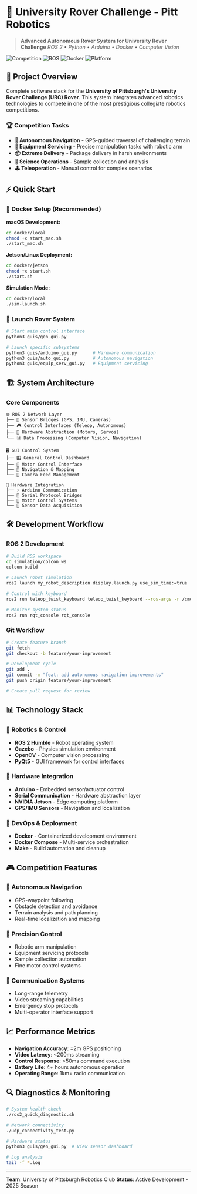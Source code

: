 # 🚀 University Rover Challenge - Pitt Robotics

> **Advanced Autonomous Rover System for University Rover Challenge**
> *ROS 2 • Python • Arduino • Docker • Computer Vision*

![Competition](https://img.shields.io/badge/Competition-University%20Rover%20Challenge-orange)
![ROS](https://img.shields.io/badge/ROS-2%20Humble-blue)
![Docker](https://img.shields.io/badge/Docker-Enabled-success)
![Platform](https://img.shields.io/badge/Platform-Jetson%20|%20macOS-lightgrey)

## 🎯 Project Overview

Complete software stack for the **University of Pittsburgh's University Rover Challenge (URC) Rover**. This system integrates advanced robotics technologies to compete in one of the most prestigious collegiate robotics competitions.

### 🏆 Competition Tasks
- **🚶 Autonomous Navigation** - GPS-guided traversal of challenging terrain
- **🎯 Equipment Servicing** - Precise manipulation tasks with robotic arm
- **📦 Extreme Delivery** - Package delivery in harsh environments
- **🔬 Science Operations** - Sample collection and analysis
- **🕹️ Teleoperation** - Manual control for complex scenarios

## ⚡ Quick Start

### 🐳 Docker Setup (Recommended)

**macOS Development:**
```bash
cd docker/local
chmod +x start_mac.sh
./start_mac.sh
```

**Jetson/Linux Deployment:**
```bash
cd docker/jetson
chmod +x start.sh
./start.sh
```

**Simulation Mode:**
```bash
cd docker/local
./sim-launch.sh
```

### 🤖 Launch Rover System

```bash
# Start main control interface
python3 guis/gen_gui.py

# Launch specific subsystems
python3 guis/arduino_gui.py      # Hardware communication
python3 guis/auto_gui.py         # Autonomous navigation
python3 guis/equip_serv_gui.py   # Equipment servicing
```

## 🏗️ System Architecture

### **Core Components**

```
🌐 ROS 2 Network Layer
├── 📡 Sensor Bridges (GPS, IMU, Cameras)
├── 🎮 Control Interfaces (Teleop, Autonomous)
├── 🤖 Hardware Abstraction (Motors, Servos)
└── 📊 Data Processing (Computer Vision, Navigation)

🖥️ GUI Control System
├── 🎛️ General Control Dashboard
├── 🚗 Motor Control Interface
├── 🧭 Navigation & Mapping
└── 📸 Camera Feed Management

🔧 Hardware Integration
├── ⚡ Arduino Communication
├── 📶 Serial Protocol Bridges
├── 🎯 Motor Control Systems
└── 📡 Sensor Data Acquisition
```

## 🛠️ Development Workflow

### **ROS 2 Development**

```bash
# Build ROS workspace
cd simulation/colcon_ws
colcon build

# Launch robot simulation
ros2 launch my_robot_description display.launch.py use_sim_time:=true

# Control with keyboard
ros2 run teleop_twist_keyboard teleop_twist_keyboard --ros-args -r /cmd_vel:=/teleop_cmd_vel

# Monitor system status
ros2 run rqt_console rqt_console
```

### **Git Workflow**
```bash
# Create feature branch
git fetch
git checkout -b feature/your-improvement

# Development cycle
git add .
git commit -m "feat: add autonomous navigation improvements"
git push origin feature/your-improvement

# Create pull request for review
```

## 📊 Technology Stack

### **🤖 Robotics & Control**
- **ROS 2 Humble** - Robot operating system
- **Gazebo** - Physics simulation environment
- **OpenCV** - Computer vision processing
- **PyQt5** - GUI framework for control interfaces

### **🔧 Hardware Integration**
- **Arduino** - Embedded sensor/actuator control
- **Serial Communication** - Hardware abstraction layer
- **NVIDIA Jetson** - Edge computing platform
- **GPS/IMU Sensors** - Navigation and localization

### **🚀 DevOps & Deployment**
- **Docker** - Containerized development environment
- **Docker Compose** - Multi-service orchestration
- **Make** - Build automation and cleanup

## 🎮 Competition Features

### **🧠 Autonomous Navigation**
- GPS-waypoint following
- Obstacle detection and avoidance
- Terrain analysis and path planning
- Real-time localization and mapping

### **🎯 Precision Control**
- Robotic arm manipulation
- Equipment servicing protocols
- Sample collection automation
- Fine motor control systems

### **📡 Communication Systems**
- Long-range telemetry
- Video streaming capabilities
- Emergency stop protocols
- Multi-operator interface support

## 📈 Performance Metrics

- **Navigation Accuracy**: ±2m GPS positioning
- **Video Latency**: <200ms streaming
- **Control Response**: <50ms command execution
- **Battery Life**: 4+ hours autonomous operation
- **Operating Range**: 1km+ radio communication

## 🔍 Diagnostics & Monitoring

```bash
# System health check
./ros2_quick_diagnostic.sh

# Network connectivity
./udp_connectivity_test.py

# Hardware status
python3 guis/gen_gui.py  # View sensor dashboard

# Log analysis
tail -f *.log
```

---

**Team**: University of Pittsburgh Robotics Club
**Status**: Active Development - 2025 Season
